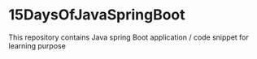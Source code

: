 # 15DaysOfJavaSpringBoot
This repository contains Java spring Boot application / code snippet for learning purpose
